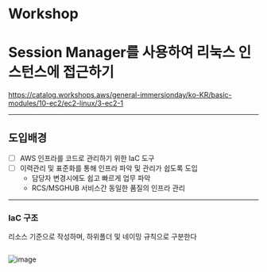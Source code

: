 # Workshop
# Session Manager를 사용하여 리눅스 인스턴스에 접근하기
https://catalog.workshops.aws/general-immersionday/ko-KR/basic-modules/10-ec2/ec2-linux/3-ec2-1
***
## 도입배경

- [ ] AWS 인프라를 코드로 관리하기 위한 IaC 도구
- [ ] 이력관리 및 표준화를 통해 인프라 파악 및 관리가 쉽도록 도입
    - 담당자 변경시에도 쉽고 빠르게 업무 파악
    - RCS/MSGHUB 서비스간 동일한 품질의 인프라 관리

***
### IaC 구조
리소스 기준으로 작성하며, 하위폴더 및 네이밍 규칙으로 구분한다
```

```
![image](https://github.com/llwindy999ll/workshop/assets/170963109/d0ee29c4-342e-49a8-9672-84cba9d7e4e8)

